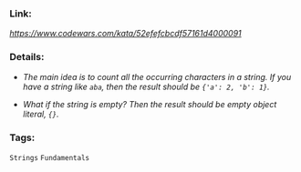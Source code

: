 ### Link:
*https://www.codewars.com/kata/52efefcbcdf57161d4000091*

### Details:
* *The main idea is to count all the occurring characters in a string.*
*If you have a string like `aba`, then the result should be `{'a': 2, 'b': 1}`.*

* *What if the string is empty? Then the result should be empty object literal, `{}`.*

### Tags:
`Strings` `Fundamentals`


